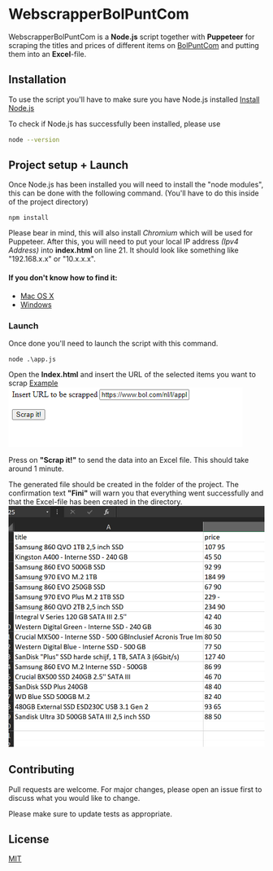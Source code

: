 # WebscrapperBolPuntCom

WebscrapperBolPuntCom is a __Node.js__ script together with __Puppeteer__ for scraping the titles and prices of different items on [BolPuntCom](https://www.bol.com/) and putting them into an __Excel__-file.


## Installation

To use the script you'll have to make sure you have Node.js installed
[Install Node.js ](https://nodejs.org/en/download/)

To check if Node.js has successfully been installed, please use
```bash
node --version
```


## Project setup + Launch

Once Node.js has been installed you will need to install the "node modules", this can be done with the following command.
(You'll have to do this inside of the project directory)

```
npm install
```

Please bear in mind, this will also install _Chromium_ which will be used for Puppeteer.
After this, you will need to put your local IP address _(Ipv4 Address)_ into __index.html__ on line 21.
It should look like something like "192.168.x.x" or "10.x.x.x".
#### If you don't know how to find it:
* [Mac OS X](https://osxdaily.com/2010/11/21/find-ip-address-mac/)
* [Windows](https://support.microsoft.com/en-us/help/4026518/windows-10-find-your-ip-address/)



### Launch
Once done you'll need to launch the script with this command.

```
node .\app.js
```

Open the __Index.html__ and insert the URL of the selected items you want to scrap
[Example](https://www.bol.com/nl/l/apple-iphones/N/4010+4294862300/?ruleRedirect=1&sI=Iphone&variants=)
![](img/Screenshot_1.png)

Press on __"Scrap it!"__ to send the data into an Excel file. This should take around 1 minute.

The generated file should be created in the folder of the project.
The confirmation text __"Fini"__ will warn you that everything went successfully and that the Excel-file has been created in the directory.
![](img/Screenshot_2.png)

## Contributing
Pull requests are welcome. For major changes, please open an issue first to discuss what you would like to change.

Please make sure to update tests as appropriate.

## License
[MIT](https://choosealicense.com/licenses/mit/)
